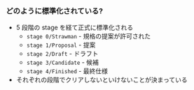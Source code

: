 ### どのように標準化されている?

* 5 段階の stage を経て正式に標準化される
  - `stage 0/Strawman` - 規格の提案が許可された
  - `stage 1/Proposal` - 提案
  - `stage 2/Draft` - ドラフト
  - `stage 3/Candidate` - 候補
  - `stage 4/Finished` - 最終仕様
* それぞれの段階でクリアしないといけないことが決まっている
